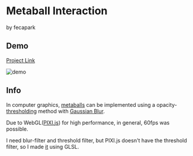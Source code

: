 # Metaball Interaction

by fecapark

## Demo

[Project Link](https://fecapark.github.io/metaball-interaction/)

![demo](https://github.com/fecapark/metaball-interaction/assets/101973955/fdc98c7d-f485-462c-8f27-ad7e440a5e00)

## Info

In computer graphics, [metaballs](https://en.wikipedia.org/wiki/Metaballs) can be implemented using a opacity-[thresholding](<https://en.wikipedia.org/wiki/Thresholding_(image_processing)>) method with [Gaussian Blur](https://en.wikipedia.org/wiki/Gaussian_blur).

Due to WebGL([PIXI.js](https://github.com/pixijs/pixijs)) for high performance, in general, 60fps was possible.

I need blur-filter and threshold filter, but PIXI.js doesn't have the threshold filter, so I made [it](https://github.com/fecapark/metaball-interaction/blob/master/src/utils/filters.ts) using GLSL.

